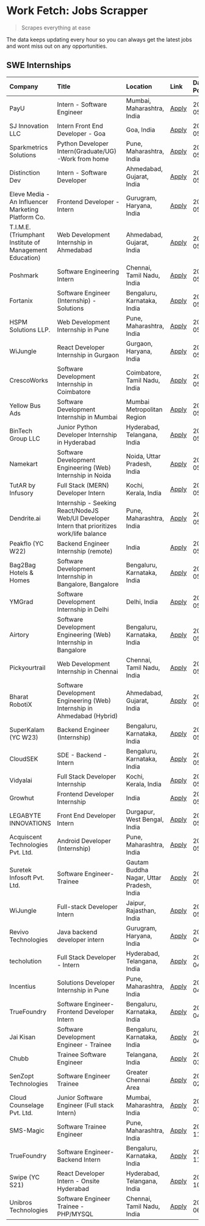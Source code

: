 # Work Fetch: Jobs Scrapper
> Scrapes everything at ease

The data keeps updating every hour so you can always get the latest jobs and wont miss out on any opportunities.

## SWE Internships
<!--START_SECTION:workfetch-->
| Company                                                 | Title                                                                                        | Location                                  | Link                                                                                                                                                                                                                                                                                                      | Date Posted   |
|:--------------------------------------------------------|:---------------------------------------------------------------------------------------------|:------------------------------------------|:----------------------------------------------------------------------------------------------------------------------------------------------------------------------------------------------------------------------------------------------------------------------------------------------------------|:--------------|
| PayU                                                    | Intern - Software Engineer                                                                   | Mumbai, Maharashtra, India                | [Apply](https://in.linkedin.com/jobs/view/intern-software-engineer-at-payu-3935457893?position=4&pageNum=0&refId=1gUZ1KZnb6KQHkiPMG0TQw%3D%3D&trackingId=8AiuwjrfwdYtnFwbh%2BGZBg%3D%3D&trk=public_jobs_jserp-result_search-card)                                                                         | 2024-05-25    |
| SJ Innovation LLC                                       | Intern Front End Developer - Goa                                                             | Goa, India                                | [Apply](https://in.linkedin.com/jobs/view/intern-front-end-developer-goa-at-sj-innovation-llc-3931678611?position=13&pageNum=0&refId=1gUZ1KZnb6KQHkiPMG0TQw%3D%3D&trackingId=S6FStyhCt%2F89L2qnqJbB5g%3D%3D&trk=public_jobs_jserp-result_search-card)                                                     | 2024-05-24    |
| Sparkmetrics Solutions                                  | Python Developer Intern(Graduate/UG)-Work from home                                          | Pune, Maharashtra, India                  | [Apply](https://in.linkedin.com/jobs/view/python-developer-intern-graduate-ug-work-from-home-at-sparkmetrics-solutions-3931671149?position=28&pageNum=0&refId=1gUZ1KZnb6KQHkiPMG0TQw%3D%3D&trackingId=VAWIBUcYmgTiG38Nj4qgGg%3D%3D&trk=public_jobs_jserp-result_search-card)                              | 2024-05-24    |
| Distinction Dev                                         | Intern - Software Developer                                                                  | Ahmedabad, Gujarat, India                 | [Apply](https://in.linkedin.com/jobs/view/intern-software-developer-at-distinction-dev-3931643600?position=57&pageNum=0&refId=1gUZ1KZnb6KQHkiPMG0TQw%3D%3D&trackingId=KvxGhG3qBjA1FzcZOSPypQ%3D%3D&trk=public_jobs_jserp-result_search-card)                                                              | 2024-05-24    |
| Eleve Media - An Influencer Marketing Platform Co.      | Frontend Developer - Intern                                                                  | Gurugram, Haryana, India                  | [Apply](https://in.linkedin.com/jobs/view/frontend-developer-intern-at-eleve-media-an-influencer-marketing-platform-co-3934375370?position=59&pageNum=0&refId=1gUZ1KZnb6KQHkiPMG0TQw%3D%3D&trackingId=YyA5G0rg5Pa4X5fwNrnWzg%3D%3D&trk=public_jobs_jserp-result_search-card)                              | 2024-05-24    |
| T.I.M.E. (Triumphant Institute of Management Education) | Web Development Internship in Ahmedabad                                                      | Ahmedabad, Gujarat, India                 | [Apply](https://in.linkedin.com/jobs/view/web-development-internship-in-ahmedabad-at-t-i-m-e-triumphant-institute-of-management-education-3933954687?position=33&pageNum=0&refId=1gUZ1KZnb6KQHkiPMG0TQw%3D%3D&trackingId=xQDcBhb391MlU%2B6xoeZgyg%3D%3D&trk=public_jobs_jserp-result_search-card)         | 2024-05-23    |
| Poshmark                                                | Software Engineering Intern                                                                  | Chennai, Tamil Nadu, India                | [Apply](https://in.linkedin.com/jobs/view/software-engineering-intern-at-poshmark-3846946793?position=35&pageNum=0&refId=1gUZ1KZnb6KQHkiPMG0TQw%3D%3D&trackingId=fDzSdth5dvVU8%2Fv2TiaYWA%3D%3D&trk=public_jobs_jserp-result_search-card)                                                                 | 2024-05-22    |
| Fortanix                                                | Software Engineer (Internship) - Solutions                                                   | Bengaluru, Karnataka, India               | [Apply](https://in.linkedin.com/jobs/view/software-engineer-internship-solutions-at-fortanix-3930115670?position=6&pageNum=0&refId=1gUZ1KZnb6KQHkiPMG0TQw%3D%3D&trackingId=UgtoliqGLx5lkjh%2F%2FxhR2Q%3D%3D&trk=public_jobs_jserp-result_search-card)                                                     | 2024-05-20    |
| HSPM Solutions LLP.                                     | Web Development Internship in Pune                                                           | Pune, Maharashtra, India                  | [Apply](https://in.linkedin.com/jobs/view/web-development-internship-in-pune-at-hspm-solutions-llp-3931019642?position=37&pageNum=0&refId=1gUZ1KZnb6KQHkiPMG0TQw%3D%3D&trackingId=NzWZEo43Urk3HBnm4l7r5w%3D%3D&trk=public_jobs_jserp-result_search-card)                                                  | 2024-05-20    |
| WiJungle                                                | React Developer Internship in Gurgaon                                                        | Gurgaon, Haryana, India                   | [Apply](https://in.linkedin.com/jobs/view/react-developer-internship-in-gurgaon-at-wijungle-3929891316?position=41&pageNum=0&refId=1gUZ1KZnb6KQHkiPMG0TQw%3D%3D&trackingId=nzLsxyI2k7A8Qt9%2Bfhxrmw%3D%3D&trk=public_jobs_jserp-result_search-card)                                                       | 2024-05-18    |
| CrescoWorks                                             | Software Development Internship in Coimbatore                                                | Coimbatore, Tamil Nadu, India             | [Apply](https://in.linkedin.com/jobs/view/software-development-internship-in-coimbatore-at-crescoworks-3928264279?position=11&pageNum=0&refId=1gUZ1KZnb6KQHkiPMG0TQw%3D%3D&trackingId=EWroOgu6oG9i4azaucOPRQ%3D%3D&trk=public_jobs_jserp-result_search-card)                                              | 2024-05-16    |
| Yellow Bus Ads                                          | Software Development Internship in Mumbai                                                    | Mumbai Metropolitan Region                | [Apply](https://in.linkedin.com/jobs/view/software-development-internship-in-mumbai-at-yellow-bus-ads-3928262363?position=14&pageNum=0&refId=1gUZ1KZnb6KQHkiPMG0TQw%3D%3D&trackingId=tCHvDTb4lR%2Blg2zls4qbvg%3D%3D&trk=public_jobs_jserp-result_search-card)                                             | 2024-05-16    |
| BinTech Group LLC                                       | Junior Python Developer Internship in Hyderabad                                              | Hyderabad, Telangana, India               | [Apply](https://in.linkedin.com/jobs/view/junior-python-developer-internship-in-hyderabad-at-bintech-group-llc-3928263481?position=24&pageNum=0&refId=1gUZ1KZnb6KQHkiPMG0TQw%3D%3D&trackingId=5H4o%2F2h%2BAT9q817%2Fbd02og%3D%3D&trk=public_jobs_jserp-result_search-card)                                | 2024-05-16    |
| Namekart                                                | Software Development Engineering (Web) Internship in Noida                                   | Noida, Uttar Pradesh, India               | [Apply](https://in.linkedin.com/jobs/view/software-development-engineering-web-internship-in-noida-at-namekart-3927112610?position=3&pageNum=0&refId=1gUZ1KZnb6KQHkiPMG0TQw%3D%3D&trackingId=MyrHQExZ8%2FLz1WwloXkEFw%3D%3D&trk=public_jobs_jserp-result_search-card)                                     | 2024-05-15    |
| TutAR by Infusory                                       | Full Stack (MERN) Developer Intern                                                           | Kochi, Kerala, India                      | [Apply](https://in.linkedin.com/jobs/view/full-stack-mern-developer-intern-at-tutar-by-infusory-3926190396?position=42&pageNum=0&refId=1gUZ1KZnb6KQHkiPMG0TQw%3D%3D&trackingId=jZsvHIBrUbiOSsHzlOQHYw%3D%3D&trk=public_jobs_jserp-result_search-card)                                                     | 2024-05-15    |
| Dendrite.ai                                             | Internship - Seeking React/NodeJS Web/UI Developer Intern that prioritizes work/life balance | Pune, Maharashtra, India                  | [Apply](https://in.linkedin.com/jobs/view/internship-seeking-react-nodejs-web-ui-developer-intern-that-prioritizes-work-life-balance-at-dendrite-ai-3926195555?position=53&pageNum=0&refId=1gUZ1KZnb6KQHkiPMG0TQw%3D%3D&trackingId=9NJWipYrq27pyw9RCl5Elg%3D%3D&trk=public_jobs_jserp-result_search-card) | 2024-05-15    |
| Peakflo (YC W22)                                        | Backend Engineer Internship (remote)                                                         | India                                     | [Apply](https://in.linkedin.com/jobs/view/backend-engineer-internship-remote-at-peakflo-yc-w22-3925243704?position=7&pageNum=0&refId=1gUZ1KZnb6KQHkiPMG0TQw%3D%3D&trackingId=uxf%2BWvP1EXO0yCEoS%2BNo7Q%3D%3D&trk=public_jobs_jserp-result_search-card)                                                   | 2024-05-14    |
| Bag2Bag Hotels & Homes                                  | Software Development Internship in Bangalore, Bangalore                                      | Bengaluru, Karnataka, India               | [Apply](https://in.linkedin.com/jobs/view/software-development-internship-in-bangalore-bangalore-at-bag2bag-hotels-homes-3925888541?position=8&pageNum=0&refId=1gUZ1KZnb6KQHkiPMG0TQw%3D%3D&trackingId=7tVGxWHnMlU%2Bbs02X%2FT23w%3D%3D&trk=public_jobs_jserp-result_search-card)                         | 2024-05-14    |
| YMGrad                                                  | Software Development Internship in Delhi                                                     | Delhi, India                              | [Apply](https://in.linkedin.com/jobs/view/software-development-internship-in-delhi-at-ymgrad-3925891007?position=25&pageNum=0&refId=1gUZ1KZnb6KQHkiPMG0TQw%3D%3D&trackingId=o%2FsJq3LB8TuocOmUpl4YgA%3D%3D&trk=public_jobs_jserp-result_search-card)                                                      | 2024-05-14    |
| Airtory                                                 | Software Development Engineering (Web) Internship in Bangalore                               | Bengaluru, Karnataka, India               | [Apply](https://in.linkedin.com/jobs/view/software-development-engineering-web-internship-in-bangalore-at-airtory-3925101275?position=2&pageNum=0&refId=1gUZ1KZnb6KQHkiPMG0TQw%3D%3D&trackingId=mZNzATZRwo1ly1e01%2FKlQQ%3D%3D&trk=public_jobs_jserp-result_search-card)                                  | 2024-05-13    |
| Pickyourtrail                                           | Web Development Internship in Chennai                                                        | Chennai, Tamil Nadu, India                | [Apply](https://in.linkedin.com/jobs/view/web-development-internship-in-chennai-at-pickyourtrail-3924894949?position=9&pageNum=0&refId=1gUZ1KZnb6KQHkiPMG0TQw%3D%3D&trackingId=f9UB2iLPMJXfDxBns6rL%2BQ%3D%3D&trk=public_jobs_jserp-result_search-card)                                                   | 2024-05-13    |
| Bharat RobotiX                                          | Software Development Engineering (Web) Internship in Ahmedabad (Hybrid)                      | Ahmedabad, Gujarat, India                 | [Apply](https://in.linkedin.com/jobs/view/software-development-engineering-web-internship-in-ahmedabad-hybrid-at-bharat-robotix-3924897657?position=23&pageNum=0&refId=1gUZ1KZnb6KQHkiPMG0TQw%3D%3D&trackingId=BiAEaTYc48JNCazxVQ%2F%2FCw%3D%3D&trk=public_jobs_jserp-result_search-card)                 | 2024-05-13    |
| SuperKalam (YC W23)                                     | Backend Engineer (Internship)                                                                | Bengaluru, Karnataka, India               | [Apply](https://in.linkedin.com/jobs/view/backend-engineer-internship-at-superkalam-yc-w23-3922671591?position=17&pageNum=0&refId=1gUZ1KZnb6KQHkiPMG0TQw%3D%3D&trackingId=4ZyMbABT3Hf4hWjcDtA3KA%3D%3D&trk=public_jobs_jserp-result_search-card)                                                          | 2024-05-11    |
| CloudSEK                                                | SDE - Backend - Intern                                                                       | Bengaluru, Karnataka, India               | [Apply](https://in.linkedin.com/jobs/view/sde-backend-intern-at-cloudsek-3920377259?position=15&pageNum=0&refId=1gUZ1KZnb6KQHkiPMG0TQw%3D%3D&trackingId=KnPNyVu9QlP7LIcmuMJgAA%3D%3D&trk=public_jobs_jserp-result_search-card)                                                                            | 2024-05-09    |
| Vidyalai                                                | Full Stack Developer Internship                                                              | Kochi, Kerala, India                      | [Apply](https://in.linkedin.com/jobs/view/full-stack-developer-internship-at-vidyalai-3917285346?position=55&pageNum=0&refId=1gUZ1KZnb6KQHkiPMG0TQw%3D%3D&trackingId=8%2F%2FLUwON1pH8%2FKof16u4Sw%3D%3D&trk=public_jobs_jserp-result_search-card)                                                         | 2024-05-08    |
| Growhut                                                 | Frontend Developer Internship                                                                | India                                     | [Apply](https://in.linkedin.com/jobs/view/frontend-developer-internship-at-growhut-3916739895?position=19&pageNum=0&refId=1gUZ1KZnb6KQHkiPMG0TQw%3D%3D&trackingId=M%2BxKTnFpouiDk7WEruBPSQ%3D%3D&trk=public_jobs_jserp-result_search-card)                                                                | 2024-05-07    |
| LEGABYTE INNOVATIONS                                    | Front End  Developer Intern                                                                  | Durgapur, West Bengal, India              | [Apply](https://in.linkedin.com/jobs/view/front-end-developer-intern-at-legabyte-innovations-3918718185?position=52&pageNum=0&refId=1gUZ1KZnb6KQHkiPMG0TQw%3D%3D&trackingId=%2F%2BKjV1C2QLg65%2FRh8F3dGw%3D%3D&trk=public_jobs_jserp-result_search-card)                                                  | 2024-05-06    |
| Acquiscent Technologies Pvt. Ltd.                       | Android Developer (Internship)                                                               | Pune, Maharashtra, India                  | [Apply](https://in.linkedin.com/jobs/view/android-developer-internship-at-acquiscent-technologies-pvt-ltd-3917774887?position=43&pageNum=0&refId=1gUZ1KZnb6KQHkiPMG0TQw%3D%3D&trackingId=f5ZD%2Fmf531bThciU0fBDBQ%3D%3D&trk=public_jobs_jserp-result_search-card)                                         | 2024-05-05    |
| Suretek Infosoft Pvt. Ltd.                              | Software Engineer-Trainee                                                                    | Gautam Buddha Nagar, Uttar Pradesh, India | [Apply](https://in.linkedin.com/jobs/view/software-engineer-trainee-at-suretek-infosoft-pvt-ltd-3916999948?position=29&pageNum=0&refId=1gUZ1KZnb6KQHkiPMG0TQw%3D%3D&trackingId=MyWDh%2BszrpMZ7JvDRrXmJA%3D%3D&trk=public_jobs_jserp-result_search-card)                                                   | 2024-05-04    |
| WiJungle                                                | Full-stack Developer Intern                                                                  | Jaipur, Rajasthan, India                  | [Apply](https://in.linkedin.com/jobs/view/full-stack-developer-intern-at-wijungle-3912864543?position=58&pageNum=0&refId=1gUZ1KZnb6KQHkiPMG0TQw%3D%3D&trackingId=nkJvkIxwqRG%2FHa9LZoBemA%3D%3D&trk=public_jobs_jserp-result_search-card)                                                                 | 2024-05-01    |
| Revivo Technologies                                     | Java backend developer intern                                                                | Gurugram, Haryana, India                  | [Apply](https://in.linkedin.com/jobs/view/java-backend-developer-intern-at-revivo-technologies-3906034446?position=44&pageNum=0&refId=1gUZ1KZnb6KQHkiPMG0TQw%3D%3D&trackingId=p4n1Jj9cyUxRP1Dn3d8YeQ%3D%3D&trk=public_jobs_jserp-result_search-card)                                                      | 2024-04-19    |
| techolution                                             | Full Stack Developer - Intern                                                                | Hyderabad, Telangana, India               | [Apply](https://in.linkedin.com/jobs/view/full-stack-developer-intern-at-techolution-3904814977?position=45&pageNum=0&refId=1gUZ1KZnb6KQHkiPMG0TQw%3D%3D&trackingId=pu9CgkGIBqTAV1fxxK35tQ%3D%3D&trk=public_jobs_jserp-result_search-card)                                                                | 2024-04-18    |
| Incentius                                               | Solutions Developer Internship in Pune                                                       | Pune, Maharashtra, India                  | [Apply](https://in.linkedin.com/jobs/view/solutions-developer-internship-in-pune-at-incentius-3904329499?position=22&pageNum=0&refId=1gUZ1KZnb6KQHkiPMG0TQw%3D%3D&trackingId=tdY2YKw29oPHZHcL3E8yiw%3D%3D&trk=public_jobs_jserp-result_search-card)                                                       | 2024-04-17    |
| TrueFoundry                                             | Software Engineer- Frontend Developer Intern                                                 | Bengaluru, Karnataka, India               | [Apply](https://in.linkedin.com/jobs/view/software-engineer-frontend-developer-intern-at-truefoundry-3887320206?position=20&pageNum=0&refId=1gUZ1KZnb6KQHkiPMG0TQw%3D%3D&trackingId=W2aKSJ8EgSYUn2MxvsZVXQ%3D%3D&trk=public_jobs_jserp-result_search-card)                                                | 2024-04-05    |
| Jai Kisan                                               | Software Development Engineer - Trainee                                                      | Bengaluru, Karnataka, India               | [Apply](https://in.linkedin.com/jobs/view/software-development-engineer-trainee-at-jai-kisan-3913911193?position=26&pageNum=0&refId=1gUZ1KZnb6KQHkiPMG0TQw%3D%3D&trackingId=Uowg7MH4XP214A%2F6Pbm2gA%3D%3D&trk=public_jobs_jserp-result_search-card)                                                      | 2024-04-04    |
| Chubb                                                   | Trainee Software Engineer                                                                    | Telangana, India                          | [Apply](https://in.linkedin.com/jobs/view/trainee-software-engineer-at-chubb-3909641440?position=27&pageNum=0&refId=1gUZ1KZnb6KQHkiPMG0TQw%3D%3D&trackingId=UXUbilUpfz%2F2LvEXDAcV7g%3D%3D&trk=public_jobs_jserp-result_search-card)                                                                      | 2024-03-30    |
| SenZopt Technologies                                    | Software Engineer Trainee                                                                    | Greater Chennai Area                      | [Apply](https://in.linkedin.com/jobs/view/software-engineer-trainee-at-senzopt-technologies-3827688781?position=38&pageNum=0&refId=1gUZ1KZnb6KQHkiPMG0TQw%3D%3D&trackingId=IeXLNuEA4KL5Yib%2BRbRWwQ%3D%3D&trk=public_jobs_jserp-result_search-card)                                                       | 2024-02-12    |
| Cloud Counselage Pvt. Ltd.                              | Junior Software Engineer (Full stack Intern)                                                 | Mumbai, Maharashtra, India                | [Apply](https://in.linkedin.com/jobs/view/junior-software-engineer-full-stack-intern-at-cloud-counselage-pvt-ltd-3803132814?position=32&pageNum=0&refId=1gUZ1KZnb6KQHkiPMG0TQw%3D%3D&trackingId=bCqEEsGRRsUgwrFKI%2BpCVA%3D%3D&trk=public_jobs_jserp-result_search-card)                                  | 2024-01-11    |
| SMS-Magic                                               | Software Trainee Engineer                                                                    | Pune, Maharashtra, India                  | [Apply](https://in.linkedin.com/jobs/view/software-trainee-engineer-at-sms-magic-3761409781?position=34&pageNum=0&refId=1gUZ1KZnb6KQHkiPMG0TQw%3D%3D&trackingId=s1mJ3cERqXUFJ9VSrz%2FKZQ%3D%3D&trk=public_jobs_jserp-result_search-card)                                                                  | 2023-11-16    |
| TrueFoundry                                             | Software Engineer-Backend Intern                                                             | Bengaluru, Karnataka, India               | [Apply](https://in.linkedin.com/jobs/view/software-engineer-backend-intern-at-truefoundry-3779508170?position=36&pageNum=0&refId=1gUZ1KZnb6KQHkiPMG0TQw%3D%3D&trackingId=UJ%2BzimAoLxiAwKwojjg8tg%3D%3D&trk=public_jobs_jserp-result_search-card)                                                         | 2023-11-10    |
| Swipe (YC S21)                                          | React Developer Intern - Onsite Hyderabad                                                    | Hyderabad, Telangana, India               | [Apply](https://in.linkedin.com/jobs/view/react-developer-intern-onsite-hyderabad-at-swipe-yc-s21-3737600089?position=48&pageNum=0&refId=1gUZ1KZnb6KQHkiPMG0TQw%3D%3D&trackingId=wKCEpHuUl%2BCcOPfkKTixRA%3D%3D&trk=public_jobs_jserp-result_search-card)                                                 | 2023-10-13    |
| Unibros Technologies                                    | Software Engineer Trainee - PHP/MYSQL                                                        | Chennai, Tamil Nadu, India                | [Apply](https://in.linkedin.com/jobs/view/software-engineer-trainee-php-mysql-at-unibros-technologies-3656599241?position=46&pageNum=0&refId=1gUZ1KZnb6KQHkiPMG0TQw%3D%3D&trackingId=bFgOhI%2BCORvVgVNrIhxr%2Fw%3D%3D&trk=public_jobs_jserp-result_search-card)                                           | 2023-06-12    |
<!--END_SECTION:workfetch-->
